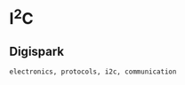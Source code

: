 <h1 id="top">I<sup>2</sup>C</h1>



<h2 id="digispark">Digispark</h2>



```tags
electronics, protocols, i2c, communication
```
